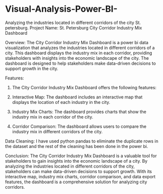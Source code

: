 # Visual-Analysis-Power-BI-
Analyzing the industries located in different corridors of the city St. petersburg.
Project Name: St. Petersburg City Corridor Industry Mix Dashboard

Overview:
The City Corridor Industry Mix Dashboard is a power bi data visualization  that analyzes the industries located in different corridors of a city. This dashboard displays the industry mix in each corridor, providing stakeholders with insights into the economic landscape of the city. The dashboard is designed to help stakeholders make data-driven decisions to support growth in the city.

Features:
1. The City Corridor Industry Mix Dashboard offers the following features:

2. Interactive Map: The dashboard includes an interactive map that displays the location of each industry in the city.

3. Industry Mix Charts: The dashboard provides charts that show the industry mix in each corridor of the city.

4. Corridor Comparison: The dashboard allows users to compare the industry mix in different corridors of the city.


Data Cleaning:
I have used python pandas to eliminate the duplicate rows in the dataset and the rest of the cleaning has been done in the power bi. 

Conclusion:
The City Corridor Industry Mix Dashboard is a valuable tool for stakeholders to gain insights into the economic landscape of a city. By analyzing the industries located in different corridors of the city, stakeholders can make data-driven decisions to support growth. With its interactive map, industry mix charts, corridor comparison, and data export features, the dashboard is a comprehensive solution for analyzing city corridors.
